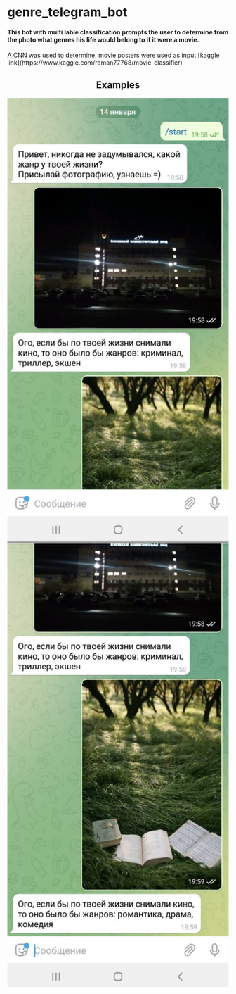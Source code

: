 # genre_telegram_bot
<h4>This bot with multi lable classification prompts the user to determine from the photo what genres his life would belong to if it were a movie.</h4>
A CNN was used to determine, movie posters were used as input [kaggle link](https://www.kaggle.com/raman77768/movie-classifier)
<h2 align="center"> Examples </h2>

![](example1.png) 
![](example2.png)
